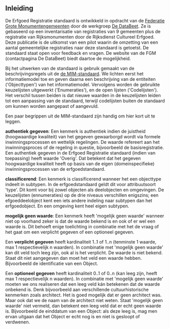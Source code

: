 ## Inleiding

De Erfgoed Registratie standaard is ontwikkeld in opdracht van de [Federatie Grote Monumentengemeenten](https://monumentengemeenten.nl/) door de werkgroep 
[De DataBeet](https://monumentengemeenten.nl/werkgroepen-2/werkgroep-data-beet/). Ze is gebaseerd op een inventarisatie van registraties van 9 gemeenten plus de registratie van Rijksmonumenten door de Rijksdienst Cultureel Erfgoed. Deze publicatie is de uitkomst van een pilot waarin de omzetting van een aantal gemeentelijke registraties naar deze standaard is getoetst. De standaard staat open voor feedback en vragen. De website van de FGM (contactpagina De DataBeet) biedt daartoe de mogelijkheid.

Bij het uitwerken van de standaard is gebruik gemaakt van de beschrijvingsregels uit de [de MIM-standaard](https://docs.geostandaarden.nl/mim/mim/). We lichten eerst het informatiemodel toe en geven daarna een beschrijving van de entiteiten ('Objecttypen') van het informatiemodel. Vervolgens worden de gebruikte  keuzelijsten uitgewerkt ('Enumeraties'), en de open lijsten ('Codelijsten'). Het verschil tussen beiden is dat nieuwe waarden in de keuzelijsten leiden tot een aanpassing van de standaard, terwijl codelijsten buiten de standaard om kunnen worden aangepast of aangevuld.

Een paar begrippen uit de MIM-standaard zijn handig om hier kort uit te leggen. 

**authentiek gegeven**: Een kenmerk is authentiek indien de juistheid (hoogwaardige kwaliteit) van het gegeven gewaarborgd wordt via formele inwinningsprocessen en wettelijk regelingen. De waarde refereert aan het inwinningsproces of de regeling in questie, bijvoorbeeld de basisregistratie. Een authentiek gegeven in de Erfgoed Registratie standaard (indien van toepassing) heeft waarde 'Overig'. Dat betekent dat het gegeven hoogwaardige kwaliteit heeft op basis van de eigen (domeinspecifieke) inwinningsprocessen van de erfgoedstandaard. 

**classificerend**: Een kenmerk is classificerend wanneer het een objecttype indeelt in subtypen. In de erfgoedstandaard geldt dit voor attribuutsoort 'type'. Dit komt voor bij zowel objecten als deelobjecten en omgevingen. De keuzelijsten (ennumeraties) op de drie niveaus verschillen enigszins; een efgoeddeelobject kent een iets andere indeling naar subtypen dan het erfgoedobject. En een omgeving kent heel eigen subtypen.

**mogelijk geen waarde**: Een kenmerk heeft 'mogelijk geen waarde' wanneer niet op voorhand zeker is dat de waarde bekend is en ook of er wel een waarde is. Dit behoeft enige toelichting in combinatie met het de vraag of het gaat om een verplicht gegeven of een optioneel gegeven.

Een **verplicht gegeven** heeft kardinaliteit 1..1 of 1..n (tenminste 1 waarde, max 1 respectievelijk n waarden). In combinatie met 'mogelijk geen waarde' kan dit veld toch leeg zijn, ook al is het verplicht. De waarde is niet bekend. Staat dit niet aangegeven dan moet het veld een waarde hebben. Bijvoorbeeld de identificatie van een Object.

Een **optioneel gegeven** heeft kardinaliteit 0..1 of 0..n (kan leeg zijn, heeft max 1 respectievelijk n waarden). In combinatie met 'mogelijk geen waarde' moeten we ons realiseren dat een leeg veld kán betekenen dat de waarde onbekend is. Denk bijvoorbeeld aan verschillende cultuurhistorische kenmerken zoals architect. Het is goed mogelijk dat er geen architect was. Maar ook dat we de naam van de architect niet weten.
Staat 'mogelijk geen waarde' niet vermeld, dan betekent een leeg veld dat er echt geen waarde is. Bijvoorbeeld de einddatum van een Object: als deze leeg is, mag men ervan uitgaan dat het Object er echt nog is en niet is gesloopt of verdwenen.
